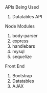 APIs Being Used 
1. Datatables API

Node Modules
1. body-parser
2. express
3. handlebars
4. mysql
5. sequelize

Front End 
1. Bootstrap
2. Datatables
3. AJAX


